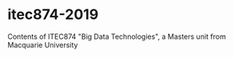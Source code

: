# itec874-2019
Contents of ITEC874 "Big Data Technologies", a Masters unit from Macquarie University
